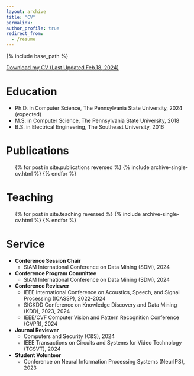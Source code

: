 ```yaml
---
layout: archive
title: "CV"
permalink: 
author_profile: true
redirect_from:
  - /resume
---
```


{% include base_path %}

[Download my CV (Last Updated Feb.18, 2024)]({{base_path}}/files/XiLi_CV.pdf)

Education
======
* Ph.D. in Computer Science, The Pennsylvania State University, 2024 (expected)
* M.S. in Computer Science, The Pennsylvania State University, 2018
* B.S. in Electrical Engineering, The Southeast University, 2016

<!-- Work experience
======
* Spring 2024: Academic Pages Collaborator
  * Github University
  * Duties includes: Updates and improvements to template
  * Supervisor: The Users

* Fall 2015: Research Assistant
  * Github University
  * Duties included: Merging pull requests
  * Supervisor: Professor Hub

* Summer 2015: Research Assistant
  * Github University
  * Duties included: Tagging issues
  * Supervisor: Professor Git -->
  
<!-- Skills
======
* Skill 1
* Skill 2
  * Sub-skill 2.1
  * Sub-skill 2.2
  * Sub-skill 2.3
* Skill 3 -->

Publications
======
  <ul>{% for post in site.publications reversed %}
    {% include archive-single-cv.html %}
  {% endfor %}</ul>
  
<!-- Talks
======
  <ul>{% for post in site.talks reversed %}
    {% include archive-single-talk-cv.html  %}
  {% endfor %}</ul> -->
  
Teaching
======
  <ul>{% for post in site.teaching reversed %}
    {% include archive-single-cv.html %}
  {% endfor %}</ul>

Service
======
* **Conference Session Chair**
  * SIAM International Conference on Data Mining (SDM), 2024
* **Conference Program Committee**
  * SIAM International Conference on Data Mining (SDM), 2024
* **Conference Reviewer**
  * IEEE International Conference on Acoustics, Speech, and Signal Processing (ICASSP), 2022-2024
  * SIGKDD Conference on Knowledge Discovery and Data Mining (KDD), 2023, 2024
  * IEEE/CVF Computer Vision and Pattern Recognition Conference (CVPR), 2024
* **Journal Reviewer**
  * Computers and Security (C&S), 2024
  * IEEE Transactions on Circuits and Systems for Video Technology (TCSVT), 2024
* **Student Volunteer**
  * Conference on Neural Information Processing Systems (NeurIPS), 2023